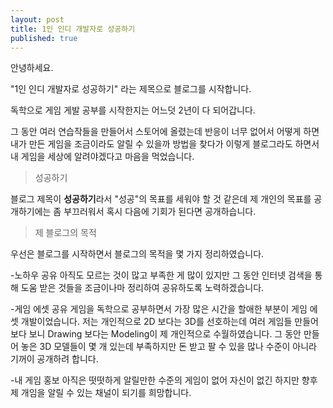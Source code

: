 ```yaml
---
layout: post
title: 1인 인디 개발자로 성공하기
published: true
---
```

안녕하세요.

"1인 인디 개발자로 성공하기" 라는 제목으로 블로그를 시작합니다.

독학으로 게임 게발 공부를 시작한지는 어느덧 2년이 다 되어갑니다.

그 동안 여러 연습작들을 만들어서 스토어에 올렸는데 반응이 너무 없어서 어떻게 하면 내가 만든 게임을 조금이라도 알릴 수 있을까 방법을 찾다가 이렇게 블로그라도 하면서 내 게임을 세상에 알려야겠다고 마음을 먹었습니다.

> 성공하기

블로그 제목이 **성공하기**라서 "성공"의 목표를 세워야 할 것 같은데 제 개인의 목표를 공개하기에는 좀 부끄러워서 혹시 다음에 기회가 된다면 공개하습니다.

> 제 블로그의 목적

우선은 블로그를 시작하면서 블로그의 목적을 몇 가지 정리하였습니다.

-노하우 공유
 아직도 모르는 것이 많고 부족한 게 많이 있지만 그 동안 인터넷 검색을 통해 도움 받은 것들을 조금이나마 정리하여 공유하도록 노력하겠습니다.

-게임 에셋 공유
 게임을 독학으로 공부하면서 가장 많은 시간을 할애한 부분이 게임 에셋 개발이었습니다. 저는 개인적으로 2D 보다는 3D를 선호하는데 여러 게임들 만들어 보다 보니 Drawing 보다는 Modeling이 제 개인적으로 수월하였습니다. 그 동안 만들어 놓은 3D 모델들이 몇 개 있는데 부족하지만 돈 받고 팔 수 있을 많나 수준이 아니라 기꺼이 공개하려 합니다.

-내 게임 홍보
 아직은 떳떳하게 알릴만한 수준의 게임이 없어 자신이 없긴 하지만 향후 제 개임을 알릴 수 있는 채널이 되기를 희망합니다.